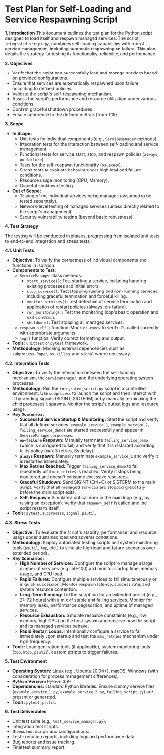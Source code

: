 # Test Plan for Self-Loading and Service Respawning Script

**1. Introduction**
This document outlines the test plan for the Python script designed to load itself and respawn managed services. The script, `integrated_script.py`, combines self-loading capabilities with robust service management, including automatic respawning on failure. This plan details the strategy for testing its functionality, reliability, and performance.

**2. Objectives**
*   Verify that the script can successfully load and manage services based on provided configurations.
*   Ensure that services are automatically respawned upon failure according to defined policies.
*   Validate the script's self-respawning mechanism.
*   Assess the script's performance and resource utilization under various conditions.
*   Confirm graceful shutdown procedures.
*   Ensure adherence to the defined metrics (from T15).

**3. Scope**
*   **In Scope:**
    *   Unit tests for individual components (e.g., `ServiceManager` methods).
    *   Integration tests for the interaction between self-loading and service management.
    *   Functional tests for service start, stop, and respawn policies (`always`, `on-failure`).
    *   Tests for the self-respawn functionality (`os.execv`).
    *   Stress tests to evaluate behavior under high load and failure conditions.
    *   Resource usage monitoring (CPU, Memory).
    *   Graceful shutdown testing.
*   **Out of Scope:**
    *   Testing of the individual services being managed (assumed to be tested separately).
    *   Network-level testing of managed services (unless directly related to the script's management).
    *   Security vulnerability testing (beyond basic robustness).

**4. Test Strategy**

The testing will be conducted in phases, progressing from isolated unit tests to end-to-end integration and stress tests.

**4.1. Unit Tests**
*   **Objective:** To verify the correctness of individual components and functions in isolation.
*   **Components to Test:**
    *   `ServiceManager` class methods:
        *   `start_service()`: Test starting a service, including handling existing processes and initial errors.
        *   `stop_service()`: Test stopping running and non-running services, including graceful termination and forceful killing.
        *   `monitor_services()`: Test detection of service termination and application of restart policies (always, on-failure).
        *   `run_monitoring()`: Test the monitoring loop's basic operation and exit condition.
        *   `shutdown()`: Test stopping all managed services.
    *   `respawn_self()` function: Mock `os.execv` to verify it's called correctly with appropriate arguments.
    *   `log()` function: Verify correct formatting and output.
*   **Tools:** `unittest` or `pytest` framework.
*   **Methodology:** Mocking external dependencies such as `subprocess.Popen`, `os.killpg`, and `signal` where necessary.

**4.2. Integration Tests**
*   **Objective:** To verify the interaction between the self-loading mechanism, the `ServiceManager`, and the underlying operating system processes.
*   **Methodology:** Run the `integrated_script.py` script in a controlled environment. Use `subprocess` to launch the script and then interact with it by sending signals (SIGINT, SIGTERM) or by manually terminating the child processes it spawns. Monitor the script's output logs and resource usage.
*   **Key Scenarios:**
    *   **Successful Service Startup & Monitoring:** Start the script and verify that all defined services (`example_service_1`, `example_service_2`, `failing_service_demo`) are started successfully and appear in `ServiceManager.processes`.
    *   **`on-failure` Respawn:** Manually terminate `failing_service_demo` (which is configured to fail) and verify that it is restarted according to its policy (max 3 retries, 3s delay).
    *   **`always` Respawn:** Manually terminate `example_service_1` and verify it is restarted immediately.
    *   **Max Retries Reached:** Trigger `failing_service_demo` to fail repeatedly until `max_retries` is reached. Verify it stops being monitored and doesn't consume excessive resources.
    *   **Graceful Shutdown:** Send SIGINT (Ctrl+C) or SIGTERM to the main script. Verify that all managed services are stopped gracefully before the main script exits.
    *   **Self-Respawn:** Simulate a critical error in the main loop (e.g., by raising an exception). Verify that `respawn_self` is called and the script restarts itself.
*   **Tools:** `pytest`, `subprocess`, `signal`, `psutil`.

**4.3. Stress Tests**
*   **Objective:** To evaluate the script's stability, performance, and resource usage under sustained load and adverse conditions.
*   **Methodology:** Employ automated testing scripts and system monitoring tools (`psutil`, `top`, etc.) to simulate high load and failure scenarios over extended periods.
*   **Key Scenarios:**
    *   **High Number of Services:** Configure the script to manage a large number of services (e.g., 50-100) and monitor startup time, memory usage, and CPU load.
    *   **Rapid Failures:** Configure multiple services to fail simultaneously or in quick succession. Monitor respawn latency, success rate, and system resource contention.
    *   **Long-Term Running:** Let the script run for an extended period (e.g., 24-72 hours) with a mix of stable and failing services. Monitor for memory leaks, performance degradation, and uptime of managed services.
    *   **Resource Exhaustion:** Simulate resource constraints (e.g., low memory, high CPU) on the host system and observe how the script and its managed services behave.
    *   **Rapid Restart Loops:** Intentionally configure a service to fail immediately upon startup and test the `max_retries` mechanism under high frequency.
*   **Tools:** Load generation tools (if applicable), system monitoring tools (`top`, `htop`, `psutil`), custom scripts to trigger failures.

**5. Test Environment**
*   **Operating System:** Linux (e.g., Ubuntu 20.04+), macOS, Windows (with consideration for process management differences).
*   **Python Version:** Python 3.8+
*   **Dependencies:** Standard Python libraries. Ensure dummy service files (`example_service_1.py`, `example_service_2.py`, `failing_script.py`) are present or generated.
*   **Tools:** `pytest`, `psutil`.

**6. Test Deliverables**

*   Unit test suite (e.g., `test_service_manager.py`).
*   Integration test scripts.
*   Stress test scripts and configurations.
*   Test execution reports, including logs and performance data.
*   Bug reports and issue tracking.
*   Final test summary report.